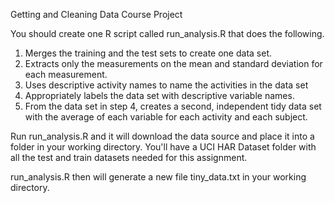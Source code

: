 Getting and Cleaning Data Course Project

You should create one R script called run_analysis.R that does the following.

1. Merges the training and the test sets to create one data set.
2. Extracts only the measurements on the mean and standard deviation for each measurement.
3. Uses descriptive activity names to name the activities in the data set
4. Appropriately labels the data set with descriptive variable names.
5. From the data set in step 4, creates a second, independent tidy data set with the average of each variable for each activity and each subject.


Run run_analysis.R and it will download the data source and place it into a folder in your working directory. You'll have a UCI HAR Dataset folder with all the test and train datasets needed for this assignment.

run_analysis.R then will generate a new file tiny_data.txt in your working directory.
